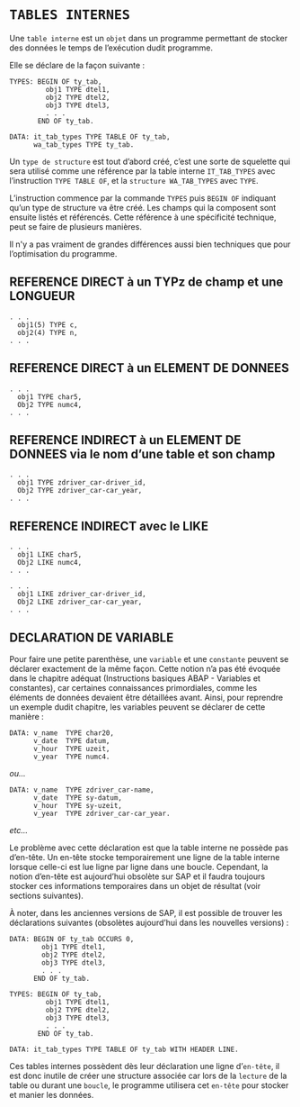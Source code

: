 # **`TABLES INTERNES`**

Une `table interne` est un `objet` dans un programme permettant de stocker des données le temps de l’exécution dudit programme.

Elle se déclare de la façon suivante :

```JS
TYPES: BEGIN OF ty_tab,
         obj1 TYPE dtel1,
         obj2 TYPE dtel2,
         obj3 TYPE dtel3,
         . . .
       END OF ty_tab.

DATA: it_tab_types TYPE TABLE OF ty_tab,
      wa_tab_types TYPE ty_tab.
```

Un `type de structure` est tout d’abord créé, c’est une sorte de squelette qui sera utilisé comme une référence par la table interne `IT_TAB_TYPES` avec l’instruction `TYPE TABLE OF`, et la `structure WA_TAB_TYPES` avec `TYPE`.

L’instruction commence par la commande `TYPES` puis `BEGIN OF` indiquant qu’un type de structure va être créé. Les champs qui la composent sont ensuite listés et référencés. Cette référence à une spécificité technique, peut se faire de plusieurs manières.

Il n'y a pas vraiment de grandes différences aussi bien techniques que pour l’optimisation du programme.

## **REFERENCE DIRECT à un TYPz de champ et une LONGUEUR**

```JS
. . .
  obj1(5) TYPE c,
  obj2(4) TYPE n,
. . .
```

## **REFERENCE DIRECT à un ELEMENT DE DONNEES**

```JS
. . .
  obj1 TYPE char5,
  Obj2 TYPE numc4,
. . .
```

## **REFERENCE INDIRECT à un ELEMENT DE DONNEES via le nom d’une table et son champ**

```JS
. . .
  obj1 TYPE zdriver_car-driver_id,
  Obj2 TYPE zdriver_car-car_year,
. . .
```

## **REFERENCE INDIRECT avec le LIKE**

```JS
. . .
  obj1 LIKE char5,
  Obj2 LIKE numc4,
. . .
```

```JS
. . .
  obj1 LIKE zdriver_car-driver_id,
  Obj2 LIKE zdriver_car-car_year,
. . .
```

## **DECLARATION DE VARIABLE**

Pour faire une petite parenthèse, une `variable` et une `constante` peuvent se déclarer exactement de la même façon. Cette notion n’a pas été évoquée dans le chapitre adéquat (Instructions basiques ABAP - Variables et constantes), car certaines connaissances primordiales, comme les éléments de données devaient être détaillées avant. Ainsi, pour reprendre un exemple dudit chapitre, les variables peuvent se déclarer de cette manière :

```JS
DATA: v_name  TYPE char20,
      v_date  TYPE datum,
      v_hour  TYPE uzeit,
      v_year  TYPE numc4.
```

_ou..._

```JS
DATA: v_name  TYPE zdriver_car-name,
      v_date  TYPE sy-datum,
      v_hour  TYPE sy-uzeit,
      v_year  TYPE zdriver_car-car_year.
```

_etc..._

Le problème avec cette déclaration est que la table interne ne possède pas d’en-tête. Un en-tête stocke temporairement une ligne de la table interne lorsque celle-ci est lue ligne par ligne dans une boucle. Cependant, la notion d’en-tête est aujourd’hui obsolète sur SAP et il faudra toujours stocker ces informations temporaires dans un objet de résultat (voir sections suivantes).

À noter, dans les anciennes versions de SAP, il est possible de trouver les déclarations suivantes (obsolètes aujourd’hui dans les nouvelles versions) :

```JS
DATA: BEGIN OF ty_tab OCCURS 0,
        obj1 TYPE dtel1,
        obj2 TYPE dtel2,
        obj3 TYPE dtel3,
        . . .
      END OF ty_tab.
```

```JS
TYPES: BEGIN OF ty_tab,
         obj1 TYPE dtel1,
         obj2 TYPE dtel2,
         obj3 TYPE dtel3,
         . . .
       END OF ty_tab.

DATA: it_tab_types TYPE TABLE OF ty_tab WITH HEADER LINE.
```

Ces tables internes possèdent dès leur déclaration une ligne d’`en-tête`, il est donc inutile de créer une structure associée car lors de la `lecture` de la table ou durant une `boucle`, le programme utilisera cet `en-tête` pour stocker et manier les données.
